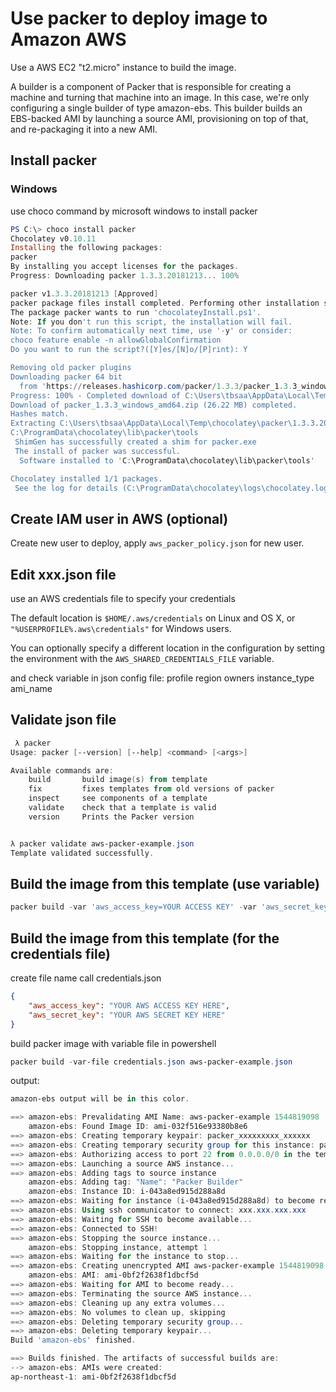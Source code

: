 
# Use packer to deploy image to Amazon AWS

Use a AWS EC2 "t2.micro" instance to build the image.

A builder is a component of Packer that is responsible for creating a machine and turning that machine into an image.
In this case, we're only configuring a single builder of type amazon-ebs.
This builder builds an EBS-backed AMI by launching a source AMI, provisioning on top of that, and re-packaging it into a new AMI.

## Install packer

### Windows

use choco command by microsoft windows to install packer

```powershell
PS C:\> choco install packer
Chocolatey v0.10.11
Installing the following packages:
packer
By installing you accept licenses for the packages.
Progress: Downloading packer 1.3.3.20181213... 100%

packer v1.3.3.20181213 [Approved]
packer package files install completed. Performing other installation steps.
The package packer wants to run 'chocolateyInstall.ps1'.
Note: If you don't run this script, the installation will fail.
Note: To confirm automatically next time, use '-y' or consider:
choco feature enable -n allowGlobalConfirmation
Do you want to run the script?([Y]es/[N]o/[P]rint): Y

Removing old packer plugins
Downloading packer 64 bit
  from 'https://releases.hashicorp.com/packer/1.3.3/packer_1.3.3_windows_amd64.zip'
Progress: 100% - Completed download of C:\Users\tbsaa\AppData\Local\Temp\chocolatey\packer\1.3.3.20181213\packer_1.3.3_windows_amd64.zip (26.22 MB).
Download of packer_1.3.3_windows_amd64.zip (26.22 MB) completed.
Hashes match.
Extracting C:\Users\tbsaa\AppData\Local\Temp\chocolatey\packer\1.3.3.20181213\packer_1.3.3_windows_amd64.zip to C:\ProgramData\chocolatey\lib\packer\tools...
C:\ProgramData\chocolatey\lib\packer\tools
 ShimGen has successfully created a shim for packer.exe
 The install of packer was successful.
  Software installed to 'C:\ProgramData\chocolatey\lib\packer\tools'

Chocolatey installed 1/1 packages.
 See the log for details (C:\ProgramData\chocolatey\logs\chocolatey.log).
```

## Create IAM user in AWS (optional)

Create new user to deploy, apply `aws_packer_policy.json` for new user.

## Edit xxx.json file

use an AWS credentials file to specify your credentials

The default location is `$HOME/.aws/credentials` on Linux and OS X,
or `"%USERPROFILE%.aws\credentials"` for Windows users.

You can optionally specify a different location in the configuration by setting the environment with the `AWS_SHARED_CREDENTIALS_FILE` variable.

and check variable in json config file:
profile
region
owners
instance_type
ami_name

## Validate json file

```powershell
 λ packer
Usage: packer [--version] [--help] <command> [<args>]

Available commands are:
    build       build image(s) from template
    fix         fixes templates from old versions of packer
    inspect     see components of a template
    validate    check that a template is valid
    version     Prints the Packer version


λ packer validate aws-packer-example.json
Template validated successfully.
```

## Build the image from this template (use variable)

```powershell
packer build -var 'aws_access_key=YOUR ACCESS KEY' -var 'aws_secret_key=YOUR SECRET KEY' aws-packer-example.json
```

## Build the image from this template (for the credentials file)

create file name call credentials.json

```json
{
    "aws_access_key": "YOUR AWS ACCESS KEY HERE",
    "aws_secret_key": "YOUR AWS SECRET KEY HERE"
}
```

build packer image with variable file in powershell

```powershell
packer build -var-file credentials.json aws-packer-example.json
```

output:

```powershell
amazon-ebs output will be in this color.

==> amazon-ebs: Prevalidating AMI Name: aws-packer-example 1544819098
    amazon-ebs: Found Image ID: ami-032f516e93380b8e6
==> amazon-ebs: Creating temporary keypair: packer_xxxxxxxxx_xxxxxx
==> amazon-ebs: Creating temporary security group for this instance: packer_xxxxxxxxx_xxxxxx
==> amazon-ebs: Authorizing access to port 22 from 0.0.0.0/0 in the temporary security group...
==> amazon-ebs: Launching a source AWS instance...
==> amazon-ebs: Adding tags to source instance
    amazon-ebs: Adding tag: "Name": "Packer Builder"
    amazon-ebs: Instance ID: i-043a8ed915d288a8d
==> amazon-ebs: Waiting for instance (i-043a8ed915d288a8d) to become ready...
==> amazon-ebs: Using ssh communicator to connect: xxx.xxx.xxx.xxx
==> amazon-ebs: Waiting for SSH to become available...
==> amazon-ebs: Connected to SSH!
==> amazon-ebs: Stopping the source instance...
    amazon-ebs: Stopping instance, attempt 1
==> amazon-ebs: Waiting for the instance to stop...
==> amazon-ebs: Creating unencrypted AMI aws-packer-example 1544819098 from instance i-043a8ed915d288a8d
    amazon-ebs: AMI: ami-0bf2f2638f1dbcf5d
==> amazon-ebs: Waiting for AMI to become ready...
==> amazon-ebs: Terminating the source AWS instance...
==> amazon-ebs: Cleaning up any extra volumes...
==> amazon-ebs: No volumes to clean up, skipping
==> amazon-ebs: Deleting temporary security group...
==> amazon-ebs: Deleting temporary keypair...
Build 'amazon-ebs' finished.

==> Builds finished. The artifacts of successful builds are:
--> amazon-ebs: AMIs were created:
ap-northeast-1: ami-0bf2f2638f1dbcf5d
```